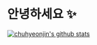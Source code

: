 # 안녕하세요 ✨

[![chuhyeonjin's github stats](https://github-readme-stats.vercel.app/api?username=chuhyeonjin)](https://github.com/anuraghazra/github-readme-stats)

<!-- [![Top Langs](https://github-readme-stats.vercel.app/api/top-langs/?username=choo5145&layout=compact)](https://github.com/anuraghazra/github-readme-stats) -->
